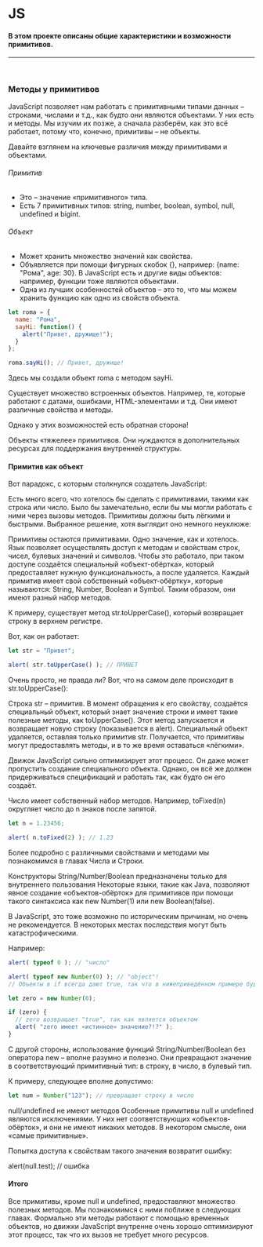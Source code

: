 #   JS
#### В этом проекте описаны общие характеристики и возможности примитивов.

<hr>


<br>


### Методы у примитивов
JavaScript позволяет нам работать с примитивными типами данных – строками, числами и т.д., как будто они являются объектами. У них есть и методы. Мы изучим их позже, а сначала разберём, как это всё работает, потому что, конечно, примитивы – не объекты.

Давайте взглянем на ключевые различия между примитивами и объектами.

###### Примитив

* Это – значение «примитивного» типа.
* Есть 7 примитивных типов: string, number, boolean, symbol, null, undefined и bigint.

###### Объект

* Может хранить множество значений как свойства.
* Объявляется при помощи фигурных скобок {}, например: {name: "Рома", age: 30}. В JavaScript есть и другие виды объектов: например, функции тоже являются объектами.
* Одна из лучших особенностей объектов – это то, что мы можем хранить функцию как одно из свойств объекта.
```js
let roma = {
  name: "Рома",
  sayHi: function() {
    alert("Привет, дружище!");
  }
};

roma.sayHi(); // Привет, дружище!
```
Здесь мы создали объект roma с методом sayHi.

Существует множество встроенных объектов. Например, те, которые работают с датами, ошибками, HTML-элементами и т.д. Они имеют различные свойства и методы.

Однако у этих возможностей есть обратная сторона!

Объекты «тяжелее» примитивов. Они нуждаются в дополнительных ресурсах для поддержания внутренней структуры.

#### Примитив как объект

Вот парадокс, с которым столкнулся создатель JavaScript:

Есть много всего, что хотелось бы сделать с примитивами, такими как строка или число. Было бы замечательно, если бы мы могли работать с ними через вызовы методов.
Примитивы должны быть лёгкими и быстрыми.
Выбранное решение, хотя выглядит оно немного неуклюже:

Примитивы остаются примитивами. Одно значение, как и хотелось.
Язык позволяет осуществлять доступ к методам и свойствам строк, чисел, булевых значений и символов.
Чтобы это работало, при таком доступе создаётся специальный «объект-обёртка», который предоставляет нужную функциональность, а после удаляется.
Каждый примитив имеет свой собственный «объект-обёртку», которые называются: String, Number, Boolean и Symbol. Таким образом, они имеют разный набор методов.

К примеру, существует метод str.toUpperCase(), который возвращает строку в верхнем регистре.

Вот, как он работает:
```js
let str = "Привет";

alert( str.toUpperCase() ); // ПРИВЕТ
```
Очень просто, не правда ли? Вот, что на самом деле происходит в str.toUpperCase():

Строка str – примитив. В момент обращения к его свойству, создаётся специальный объект, который знает значение строки и имеет такие полезные методы, как toUpperCase().
Этот метод запускается и возвращает новую строку (показывается в alert).
Специальный объект удаляется, оставляя только примитив str.
Получается, что примитивы могут предоставлять методы, и в то же время оставаться «лёгкими».

Движок JavaScript сильно оптимизирует этот процесс. Он даже может пропустить создание специального объекта. Однако, он всё же должен придерживаться спецификаций и работать так, как будто он его создаёт.

Число имеет собственный набор методов. Например, toFixed(n) округляет число до n знаков после запятой.
```js
let n = 1.23456;

alert( n.toFixed(2) ); // 1.23
```
Более подробно с различными свойствами и методами мы познакомимся в главах Числа и Строки.

Конструкторы String/Number/Boolean предназначены только для внутреннего пользования
Некоторые языки, такие как Java, позволяют явное создание «объектов-обёрток» для примитивов при помощи такого синтаксиса как new Number(1) или new Boolean(false).

В JavaScript, это тоже возможно по историческим причинам, но очень не рекомендуется. В некоторых местах последствия могут быть катастрофическими.

Например:
```js
alert( typeof 0 ); // "число"

alert( typeof new Number(0) ); // "object"!
// Объекты в if всегда дают true, так что в нижеприведённом примере будет показан alert:

let zero = new Number(0);

if (zero) {
  // zero возвращает "true", так как является объектом
  alert( "zero имеет «истинное» значение?!?" );
}
```
С другой стороны, использование функций String/Number/Boolean без оператора new – вполне разумно и полезно. Они превращают значение в соответствующий примитивный тип: в строку, в число, в булевый тип.

К примеру, следующее вполне допустимо:
```js
let num = Number("123"); // превращает строку в число
```
null/undefined не имеют методов
Особенные примитивы null и undefined являются исключениями. У них нет соответствующих «объектов-обёрток», и они не имеют никаких методов. В некотором смысле, они «самые примитивные».

Попытка доступа к свойствам такого значения возвратит ошибку:

alert(null.test); // ошибка

#### Итого

Все примитивы, кроме null и undefined, предоставляют множество полезных методов. Мы познакомимся с ними поближе в следующих главах.
Формально эти методы работают с помощью временных объектов, но движки JavaScript внутренне очень хорошо оптимизируют этот процесс, так что их вызов не требует много ресурсов.
